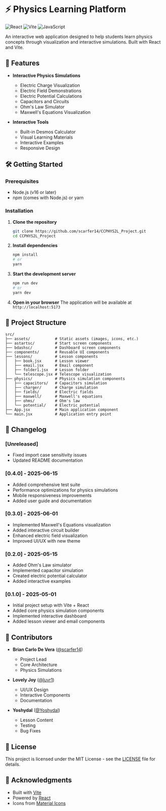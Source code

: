 # ⚡ Physics Learning Platform

![React](https://img.shields.io/badge/React-20232A?style=for-the-badge&logo=react&logoColor=61DAFB)
![Vite](https://img.shields.io/badge/Vite-B73BFE?style=for-the-badge&logo=vite&logoColor=FFD62E)
![JavaScript](https://img.shields.io/badge/JavaScript-F7DF1E?style=for-the-badge&logo=javascript&logoColor=black)

An interactive web application designed to help students learn physics concepts through visualization and interactive simulations. Built with React and Vite.

## 🚀 Features

- **Interactive Physics Simulations**
  - Electric Charge Visualization
  - Electric Field Demonstrations
  - Electric Potential Calculations
  - Capacitors and Circuits
  - Ohm's Law Simulator
  - Maxwell's Equations Visualization

- **Interactive Tools**
  - Built-in Desmos Calculator
  - Visual Learning Materials
  - Interactive Examples
  - Responsive Design

## 🛠️ Getting Started

### Prerequisites

- Node.js (v16 or later)
- npm (comes with Node.js) or yarn

### Installation

1. **Clone the repository**
   ```bash
   git clone https://github.com/scarfer14/CCPHYS2L_Project.git
   cd CCPHYS2L_Project
   ```

2. **Install dependencies**
   ```bash
   npm install
   # or
   yarn
   ```

3. **Start the development server**
   ```bash
   npm run dev
   # or
   yarn dev
   ```

4. **Open in your browser**
   The application will be available at `http://localhost:5173`

## 📂 Project Structure

```
src/
├── assets/           # Static assets (images, icons, etc.)
├── astartsc/         # Start screen components
├── bdashsc/          # Dashboard screen components
├── components/       # Reusable UI components
├── lessons/          # Lesson components
│   ├── book.jsx      # Lesson viewer
│   ├── email.jsx     # Email component
│   ├── folder1.jsx   # Lesson folder
│   └── telescope.jsx # Telescope visualization
├── physics/          # Physics simulation components
│   ├── capacitors/   # Capacitors simulation
│   ├── charger/      # Charge simulation
│   ├── fields/       # Electric fields
│   ├── maxwell/      # Maxwell's equations
│   ├── ohms/         # Ohm's law
│   └── potential/    # Electric potential
├── App.jsx           # Main application component
└── main.jsx          # Application entry point
```

## 📝 Changelog

### [Unreleased]
- Fixed import case sensitivity issues
- Updated README documentation

### [0.4.0] - 2025-06-15
- Added comprehensive test suite
- Performance optimizations for physics simulations
- Mobile responsiveness improvements
- Added user guide and documentation

### [0.3.0] - 2025-06-01
- Implemented Maxwell's Equations visualization
- Added interactive circuit builder
- Enhanced electric field visualization
- Improved UI/UX with new theme

### [0.2.0] - 2025-05-15
- Added Ohm's Law simulator
- Implemented capacitor simulation
- Created electric potential calculator
- Added interactive examples

### [0.1.0] - 2025-05-01
- Initial project setup with Vite + React
- Added core physics simulation components
- Implemented interactive dashboard
- Added lesson viewer and email components

## 👥 Contributors

- **Brian Carlo De Vera** ([@scarfer14](https://github.com/scarfer14))
  - Project Lead
  - Core Architecture
  - Physics Simulations

- **Lovely Joy** ([@luvr1](https://github.com/luvr1))
  - UI/UX Design
  - Interactive Components
  - Documentation

- **Yoshydal** ([@Yoshydal](https://github.com/Yoshydal))
  - Lesson Content
  - Testing
  - Bug Fixes

## 📄 License

This project is licensed under the MIT License - see the [LICENSE](LICENSE) file for details.

## 🙏 Acknowledgments

- Built with [Vite](https://vitejs.dev/)
- Powered by [React](https://reactjs.org/)
- Icons from [Material Icons](https://fonts.google.com/icons)
